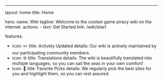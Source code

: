 ---
layout: home
title: Home

hero:
  name: Wiki
  tagline: Welcome to the coolest game piracy wiki on the internet.
  actions: 
    - text: Get Started
      link: /wiki/start

features:
  - icon: ✏️
    title: Actively Updated
    details: Our wiki is actively maintained by our participating community members.
  - icon: 🌐
    title: Translations
    details: The wiki is beautifully translated into multiple languages, so you can sail the seas in your own comfort!
  - icon: 🌟
    title: Favorite Picks
    details: We regularly pick the best sites for you and highlight them, so you can rest assured.
